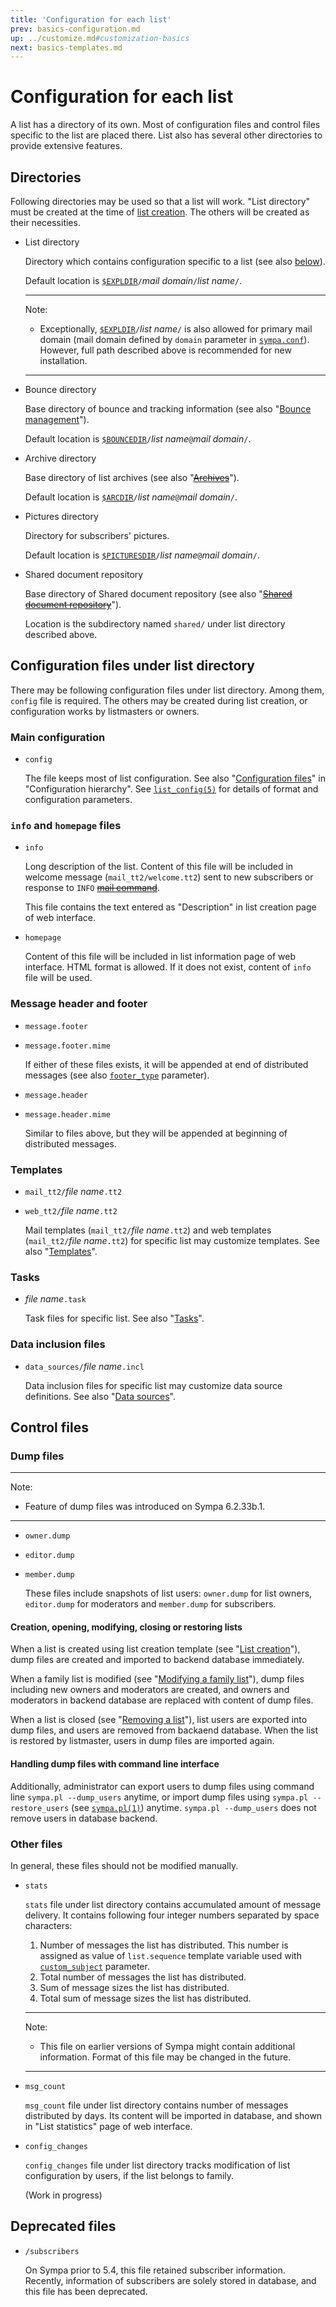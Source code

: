 ```yaml
---
title: 'Configuration for each list'
prev: basics-configuration.md
up: ../customize.md#customization-basics
next: basics-templates.md
---
```


Configuration for each list
===========================

A list has a directory of its own.  Most of configuration files and
control files specific to the list are placed there.
List also has several other directories to provide extensive features.

Directories
-----------

Following directories may be used so that a list will work.
"List directory" must be created at the time of
[list creation](../admin/list-creation.md#list-creation).
The others will be created as their necessities.

  * List directory

    Directory which contains configuration specific to a list (see also
    [below](#configuration-files-under-list-directory)).

    Default location is
    [``$EXPLDIR``](../layout.md#expldir)`/`_mail domain_`/`_list name_`/`.

    ----
    Note:

      * Exceptionally, [``$EXPLDIR``](../layout.md#expldir)`/`_list name_`/`
        is also allowed for primary mail domain (mail domain defined by
        `domain` parameter in [``sympa.conf``](../man/sympa.conf.5.md)).
        However, full path described above is recommended for new
        installation.

    ----

  * Bounce directory

    Base directory of bounce and tracking information (see also
    "[Bounce management](../customize/bounce-management.md)").

    Default location is
    [``$BOUNCEDIR``](../layout.md#bouncedir)`/`_list name_`@`_mail domain_`/`.

  * Archive directory

    Base directory of list archives (see also
    "~~[Archives](../customize/archives.md)~~").

    Default location is
    [``$ARCDIR``](../layout.md#arcdir)`/`_list name_`@`_mail domain_`/`.

  * Pictures directory

    Directory for subscribers' pictures.

    Default location is
    [``$PICTURESDIR``](../layout.md#picturesdir)`/`_list name_`@`_mail domain_`/`.

  * Shared document repository

    Base directory of Shared document repository (see also
    "~~[Shared document repository](../customize/shared-repository.md)~~").

    Location is the subdirectory named `shared/` under list directory
    described above.

Configuration files under list directory
----------------------------------------

There may be following configuration files under list directory.
Among them, `config` file is required.
The others may be created during list creation, or configuration works by
listmasters or owners.

### Main configuration

  * `config`

    The file keeps most of list configuration.
    See also
    "[Configuration files](basics-configuration.md#configuration-files)"
    in "Configuration hierarchy".
    See [`list_config(5)`](../man/list_config.5.md) for details of format and
    configuration parameters.

### `info` and `homepage` files

  * `info`

    Long description of the list.
    Content of this file will be included in welcome message
    (`mail_tt2/welcome.tt2`) sent to new subscribers
    or response to `INFO` ~~[mail command](../mail-commands.md)~~.

    This file contains the text entered as "Description" in list creation page
    of web interface.

  * `homepage`

    Content of this file will be included in list information page of
    web interface.  HTML format is allowed.
    If it does not exist, content of `info` file will be used.

### Message header and footer

  * `message.footer`
  * `message.footer.mime`

    If either of these files exists, it will be appended at end of
    distributed messages (see also
    [`footer_type`](../man/list_config.5.md#footer_type) parameter).

  * `message.header`
  * `message.header.mime`

    Similar to files above, but they will be appended at beginning of
    distributed messages.

### Templates

  * `mail_tt2/`_file name_`.tt2`
  * `web_tt2/`_file name_`.tt2`

    Mail templates (`mail_tt2/`_file name_`.tt2`)
    and web templates (`mail_tt2/`_file name_`.tt2`)
    for specific list may customize templates.
    See also "[Templates](basics-templates.md)".

### Tasks

  * _file name_`.task`

    Task files for specific list.
    See also "[Tasks](basics-tasks.md)".

### Data inclusion files

  * `data_sources/`_file name_`.incl`

    Data inclusion files for specific list may customize data source definitions.
    See also "[Data sources](../customize/data-sources.md)".

Control files
-------------

### Dump files

----
Note:

  * Feature of dump files was introduced on Sympa 6.2.33b.1.

----

  * `owner.dump`
  * `editor.dump`
  * `member.dump`

    These files include snapshots of list users:
    `owner.dump` for list owners, `editor.dump` for moderators and
    `member.dump` for subscribers.

#### Creation, opening, modifying, closing or restoring lists

When a list is created using list creation template
(see "[List creation](../admin/list-creation.md#list-creation)"), dump files
are created and imported
to backend database immediately.

When a family list is modified (see
"[Modifying a family list](basics-families.md#modifying-a-family-list)"),
dump files including new owners and moderators are created, and owners and
moderators in backend database are replaced with content of dump files.

When a list is closed (see
"[Removing a list](../admin/list-creation.md#removing-a-list)"),
list users are exported into dump files, and users are
removed from backaend database.  When the list is restored by listmaster,
users in dump files are imported again.

#### Handling dump files with command line interface

Additionally, administrator can export users to dump files using command line
`sympa.pl --dump_users` anytime, or import dump files using
`sympa.pl --restore_users` (see [`sympa.pl(1)`](../man/sympa.1.md)) anytime.
`sympa.pl --dump_users` does not remove users in database backend.

### Other files

In general, these files should not be modified manually.

  * `stats`

    `stats` file under list directory contains accumulated amount of message
    delivery.  It contains following four integer numbers separated by space
    characters:

      1. Number of messages the list has distributed.
         This number is assigned as value of `list.sequence` template variable
         used with [`custom_subject`](../man/list_config.5.md#custom_subject)
         parameter.
      2. Total number of messages the list has distributed.
      3. Sum of message sizes the list has distributed.
      4. Total sum of message sizes the list has distributed.

    ----
    Note:

      * This file on earlier versions of Sympa might contain additional
        information.  Format of this file may be changed in the future.

    ----

  * `msg_count`

    `msg_count` file under list directory contains number of messages distributed
    by days.  Its content will be imported in database, and shown in
    "List statistics" page of web interface.

  * `config_changes`

    `config_changes` file under list directory tracks modification of list
    configuration by users, if the list belongs to family.

    (Work in progress)

Deprecated files
----------------

  * `/subscribers`

    On Sympa prior to 5.4, this file retained subscriber information.
    Recently, information of subscribers are solely stored in database,
    and this file has been deprecated.

